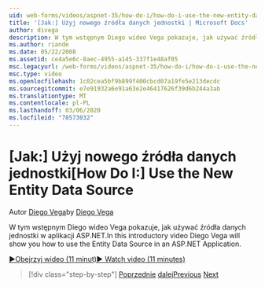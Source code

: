 ```yaml
---
uid: web-forms/videos/aspnet-35/how-do-i/how-do-i-use-the-new-entity-data-source
title: '[Jak:] Użyj nowego źródła danych jednostki | Microsoft Docs'
author: divega
description: W tym wstępnym Diego wideo Vega pokazuje, jak używać źródła danych jednostki w aplikacji ASP.NET.
ms.author: riande
ms.date: 05/22/2008
ms.assetid: ce4a5e6c-8aec-4955-a145-337f1e48af05
msc.legacyurl: /web-forms/videos/aspnet-35/how-do-i/how-do-i-use-the-new-entity-data-source
msc.type: video
ms.openlocfilehash: 1c02cea5bf9b899f400cbcd07a19fe5e213decdc
ms.sourcegitcommit: e7e91932a6e91a63e2e46417626f39d6b244a3ab
ms.translationtype: MT
ms.contentlocale: pl-PL
ms.lasthandoff: 03/06/2020
ms.locfileid: "78573032"
---
```

# <a name="how-do-i-use-the-new-entity-data-source"></a><span data-ttu-id="f3ea1-103">[Jak:] Użyj nowego źródła danych jednostki</span><span class="sxs-lookup"><span data-stu-id="f3ea1-103">[How Do I:] Use the New Entity Data Source</span></span>

<span data-ttu-id="f3ea1-104">Autor [Diego Vega](https://github.com/divega)</span><span class="sxs-lookup"><span data-stu-id="f3ea1-104">by [Diego Vega](https://github.com/divega)</span></span>

<span data-ttu-id="f3ea1-105">W tym wstępnym Diego wideo Vega pokazuje, jak używać źródła danych jednostki w aplikacji ASP.NET.</span><span class="sxs-lookup"><span data-stu-id="f3ea1-105">In this introductory video Diego Vega will show you how to use the Entity Data Source in an ASP.NET Application.</span></span>

[<span data-ttu-id="f3ea1-106">&#9654;Obejrzyj wideo (11 minut)</span><span class="sxs-lookup"><span data-stu-id="f3ea1-106">&#9654; Watch video (11 minutes)</span></span>](https://channel9.msdn.com/Blogs/ASP-NET-Site-Videos/how-do-i-use-the-new-entity-data-source)

> [!div class="step-by-step"]
> <span data-ttu-id="f3ea1-107">[Poprzednie](how-do-i-get-started-with-the-entity-framework.md)
> [dalej](how-do-i-serialize-a-graph-with-the-entity-framework.md)</span><span class="sxs-lookup"><span data-stu-id="f3ea1-107">[Previous](how-do-i-get-started-with-the-entity-framework.md)
[Next](how-do-i-serialize-a-graph-with-the-entity-framework.md)</span></span>
